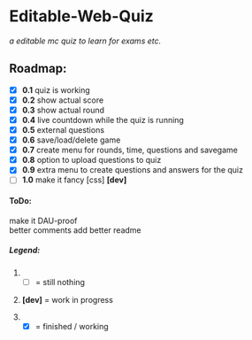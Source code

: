 # Editable-Web-Quiz

_a editable mc quiz to learn for exams etc._

## Roadmap:

- [x] **0.1** quiz is working   
- [x] **0.2** show actual score   
- [x] **0.3** show actual round   
- [x] **0.4** live countdown while the quiz is running   
- [x] **0.5** external questions
- [x] **0.6** save/load/delete game    
- [x] **0.7** create menu for rounds, time, questions and savegame
- [x] **0.8** option to upload questions to quiz   
- [x] **0.9** extra menu to create questions and answers for the quiz      
- [ ] **1.0** make it fancy [css] **[dev]**   

#### ToDo:   
make it DAU-proof   
better comments
add better readme

##### Legend:

1. - [ ] = still nothing

2. **[dev]** = work in progress

3. - [X] = finished / working
